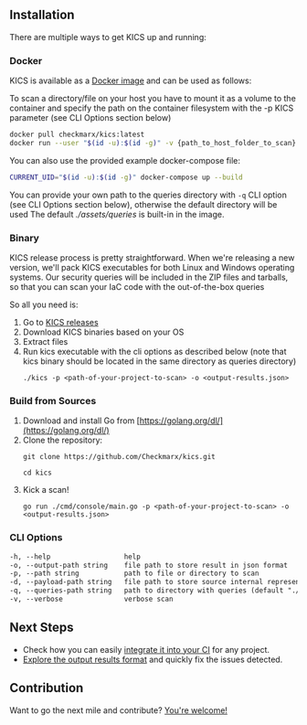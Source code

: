 ## Installation

There are multiple ways to get KICS up and running:


### Docker

KICS is available as a [Docker image](https://hub.docker.com/r/checkmarx/kics) and can be used as follows:

To scan a directory/file on your host you have to mount it as a volume to the container and specify the path on the container filesystem with the -p KICS parameter (see CLI Options section below)

```sh
docker pull checkmarx/kics:latest
docker run --user "$(id -u):$(id -g)" -v {​​​​path_to_host_folder_to_scan}​​​​:/path checkmarx/kics:latest -p "/path" -o "/path/results.json"
```

You can also use the provided example docker-compose file:

```sh
CURRENT_UID="$(id -u):$(id -g)" docker-compose up --build
```

You can provide your own path to the queries directory with `-q` CLI option (see CLI Options section below), otherwise the default directory will be used The default *./assets/queries* is built-in in the image.

### Binary

KICS release process is pretty straightforward.
When we're releasing a new version, we'll pack KICS executables for both Linux and Windows operating systems.
Our security queries will be included in the ZIP files and tarballs, so that you can scan your IaC code with the out-of-the-box queries

So all you need is:

1. Go to [KICS releases](https://github.com/Checkmarx/kics/releases/latest)
1. Download KICS binaries based on your OS
1. Extract files
1. Run kics executable with the cli options as described below (note that kics binary should be located in the same directory as queries directory)
   ```
   ./kics -p <path-of-your-project-to-scan> -o <output-results.json>
   ```

### Build from Sources

1. Download and install Go from [https://golang.org/dl/](https://golang.org/dl/)
1. Clone the repository:
   ```
   git clone https://github.com/Checkmarx/kics.git
   ```
   ```
   cd kics
   ```
1. Kick a scan!
   ```
   go run ./cmd/console/main.go -p <path-of-your-project-to-scan> -o <output-results.json>
   ```


### CLI Options

```txt
-h, --help                  help
-o, --output-path string    file path to store result in json format
-p, --path string           path to file or directory to scan
-d, --payload-path string   file path to store source internal representation in JSON format
-q, --queries-path string   path to directory with queries (default "./assets/queries")
-v, --verbose               verbose scan
```

## Next Steps

- Check how you can easily [integrate it into your CI](integrations.md) for any project.
- [Explore the output results format](results.md) and quickly fix the issues detected.


## Contribution

Want to go the next mile and contribute? [You're welcome!](CONTRIBUTING.md)
